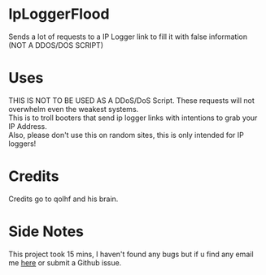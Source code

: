 # IpLoggerFlood
Sends a lot of requests to a IP Logger link to fill it with false information (NOT A DDOS/DOS SCRIPT)  
# Uses
THIS IS NOT TO BE USED AS A DDoS/DoS Script. These requests will not overwhelm even the weakest systems.  
This is to troll booters that send ip logger links with intentions to grab your IP Address.  
Also, please don't use this on random sites, this is only intended for IP loggers!  
# Credits
Credits go to qolhf and his brain.  
# Side Notes
This project took 15 mins, I haven't found any bugs but if u find any email me [here](mailto:qolhf@riseup.net) or submit a Github issue.
